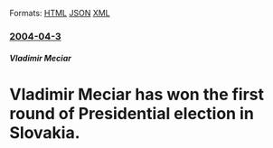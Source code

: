 
Formats: [HTML](/news/2004/04/3/vladimir-meciar-has-won-the-first-round-of-presidential-election-in-slovakia.html)  [JSON](/news/2004/04/3/vladimir-meciar-has-won-the-first-round-of-presidential-election-in-slovakia.json)  [XML](/news/2004/04/3/vladimir-meciar-has-won-the-first-round-of-presidential-election-in-slovakia.xml)  

### [2004-04-3](/news/2004/04/3/index.md)

##### Vladimir Meciar
#  Vladimir Meciar has won the first round of Presidential election in Slovakia.



